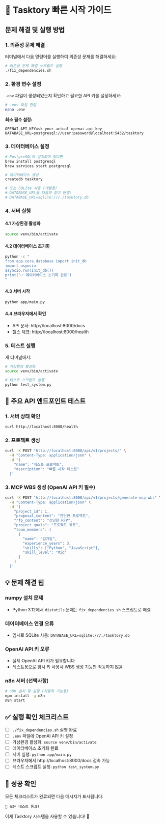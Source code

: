 # 🚀 Tasktory 빠른 시작 가이드

## 문제 해결 및 실행 방법

### 1. 의존성 문제 해결

터미널에서 다음 명령어를 실행하여 의존성 문제를 해결하세요:

```bash
# 의존성 문제 해결 스크립트 실행
./fix_dependencies.sh
```

### 2. 환경 변수 설정

`.env` 파일이 생성되었는지 확인하고 필요한 API 키를 설정하세요:

```bash
# .env 파일 편집
nano .env
```

**최소 필수 설정:**

```env
OPENAI_API_KEY=sk-your-actual-openai-api-key
DATABASE_URL=postgresql://user:password@localhost:5432/tasktory
```

### 3. 데이터베이스 설정

```bash
# PostgreSQL이 설치되어 있다면
brew install postgresql
brew services start postgresql

# 데이터베이스 생성
createdb tasktory

# 또는 SQLite 사용 (개발용)
# DATABASE_URL을 다음과 같이 변경:
# DATABASE_URL=sqlite:///./tasktory.db
```

### 4. 서버 실행

#### 4.1 가상환경 활성화

```bash
source venv/bin/activate
```

#### 4.2 데이터베이스 초기화

```bash
python -c "
from app.core.database import init_db
import asyncio
asyncio.run(init_db())
print('✅ 데이터베이스 초기화 완료')
"
```

#### 4.3 서버 시작

```bash
python app/main.py
```

#### 4.4 브라우저에서 확인

- API 문서: http://localhost:8000/docs
- 헬스 체크: http://localhost:8000/health

### 5. 테스트 실행

새 터미널에서:

```bash
# 가상환경 활성화
source venv/bin/activate

# 테스트 스크립트 실행
python test_system.py
```

## 🎯 주요 API 엔드포인트 테스트

### 1. 서버 상태 확인

```bash
curl http://localhost:8000/health
```

### 2. 프로젝트 생성

```bash
curl -X POST "http://localhost:8000/api/v1/projects/" \
  -H "Content-Type: application/json" \
  -d '{
    "name": "테스트 프로젝트",
    "description": "빠른 시작 테스트"
  }'
```

### 3. MCP WBS 생성 (OpenAI API 키 필수)

```bash
curl -X POST "http://localhost:8000/api/v1/projects/generate-mcp-wbs" \
  -H "Content-Type: application/json" \
  -d '{
    "project_id": 1,
    "proposal_content": "간단한 프로젝트",
    "rfp_content": "간단한 RFP",
    "project_goals": "프로젝트 목표",
    "team_members": [
      {
        "name": "김개발",
        "experience_years": 3,
        "skills": ["Python", "JavaScript"],
        "skill_level": "Mid"
      }
    ]
  }'
```

## 💡 문제 해결 팁

### numpy 설치 문제

- Python 3.12에서 `distutils` 문제는 `fix_dependencies.sh` 스크립트로 해결

### 데이터베이스 연결 오류

- 임시로 SQLite 사용: `DATABASE_URL=sqlite:///./tasktory.db`

### OpenAI API 키 오류

- 실제 OpenAI API 키가 필요합니다
- 테스트용으로 임시 키 사용시 WBS 생성 기능만 작동하지 않음

### n8n 서버 (선택사항)

```bash
# n8n 설치 및 실행 (자동화 기능용)
npm install -g n8n
n8n start
```

## ✅ 실행 확인 체크리스트

- [ ] `./fix_dependencies.sh` 실행 완료
- [ ] `.env` 파일에 OpenAI API 키 설정
- [ ] 가상환경 활성화: `source venv/bin/activate`
- [ ] 데이터베이스 초기화 완료
- [ ] 서버 실행: `python app/main.py`
- [ ] 브라우저에서 http://localhost:8000/docs 접속 가능
- [ ] 테스트 스크립트 실행: `python test_system.py`

## 🎉 성공 확인

모든 체크리스트가 완료되면 다음 메시지가 표시됩니다:

```
🎉 모든 테스트 통과!
```

이제 Tasktory 시스템을 사용할 수 있습니다! 🚀
